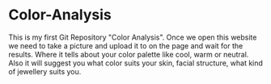 # Color-Analysis
This is my first Git Repository "Color Analysis". Once we open this website we need to take a picture and upload it to on the 
     page and wait for the results. Where it tells about your color palette like cool, warm or neutral. Also it will suggest you 
    what  color suits your skin, facial structure, what kind of jewellery suits you.
